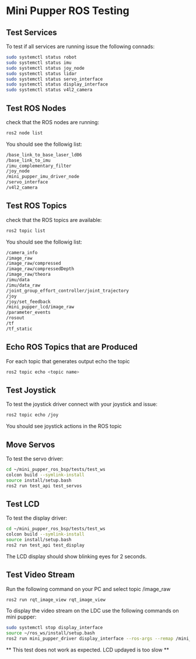 # Mini Pupper ROS Testing

## Test Services

To test if all services are running issue the following connads:

```sh
sudo systemctl status robot
sudo systemctl status imu
sudo systemctl status joy_node
sudo systemctl status lidar
sudo systemctl status servo_interface
sudo systemctl status display_interface
sudo systemctl status v4l2_camera
```

## Test ROS Nodes

check that the ROS nodes are running:

```sh
ros2 node list
```

You should see the followig list:

```sh
/base_link_to_base_laser_ld06
/base_link_to_imu
/imu_complementary_filter
/joy_node
/mini_pupper_imu_driver_node
/servo_interface
/v4l2_camera
```

## Test ROS Topics

check that the ROS topics are available:

```sh
ros2 topic list
```

You should see the followig list:

```sh
/camera_info
/image_raw
/image_raw/compressed
/image_raw/compressedDepth
/image_raw/theora
/imu/data
/imu/data_raw
/joint_group_effort_controller/joint_trajectory
/joy
/joy/set_feedback
/mini_pupper_lcd/image_raw
/parameter_events
/rosout
/tf
/tf_static
```

## Echo ROS Topics that are Produced

For each topic that generates output echo the topic

```sh
ros2 topic echo <topic name>
```

## Test Joystick

To test the joystick driver connect with your joystick and issue:

```sh
ros2 topic echo /joy
```

You should see joystick actions in the ROS topic

## Move Servos

To test the servo driver:

```sh
cd ~/mini_pupper_ros_bsp/tests/test_ws
colcon build --symlink-install
source install/setup.bash
ros2 run test_api test_servos
```

## Test LCD

To test the display driver:

```sh
cd ~/mini_pupper_ros_bsp/tests/test_ws
colcon build --symlink-install
source install/setup.bash
ros2 run test_api test_display
```

The LCD display should show blinking eyes for 2 seconds.

## Test Video Stream

Run the following command on your PC and select topic /image_raw

```sh
ros2 run rqt_image_view rqt_image_view
```

To display the video stream on the LDC use the following commands on mini pupper:

```sh
sudo systemctl stop display_interface
source ~/ros_ws/install/setup.bash
ros2 run mini_pupper_driver display_interface --ros-args --remap /mini_pupper_lcd/image_raw:=/image_raw
```

** This test does not work as expected. LCD updayed is too slow **
